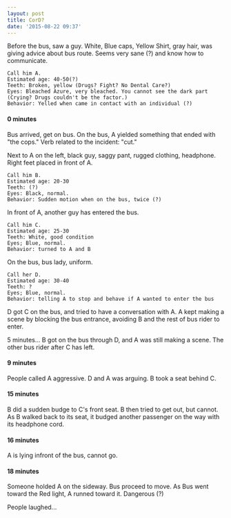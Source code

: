 ```yaml
---
layout: post
title: CorD?
date: '2015-08-22 09:37'
---
```


Before the bus, saw a guy. White, Blue caps, Yellow Shirt, gray hair, was giving advice about bus route. Seems very sane (?) and know how to communicate.

```
Call him A.
Estimated age: 40-50(?)
Teeth: Broken, yellow (Drugs? Fight? No Dental Care?)
Eyes: Bleached Azure, very bleached. You cannot see the dark part (Crying? Drugs couldn't be the factor.)
Behavior: Yelled when came in contact with an individual (?)
```

#### 0 minutes
Bus arrived, get on bus. On the bus, A yielded something that ended with "the cops." Verb related to the incident: "cut."

Next to A on the left, black guy, saggy pant, rugged clothing, headphone. Right feet placed in front of A.

```
Call him B.
Estimated age: 20-30
Teeth: (?)
Eyes: Black, normal.
Behavior: Sudden motion when on the bus, twice (?)
```

In front of A, another guy has entered the bus.

```
Call him C.
Estimated age: 25-30
Teeth: White, good condition
Eyes; Blue, normal.
Behavior: turned to A and B
```

On the bus, bus lady, uniform.

```
Call her D.
Estimated age: 30-40
Teeth: ?
Eyes; Blue, normal.
Behavior: telling A to stop and behave if A wanted to enter the bus
```

D got C on the bus, and tried to have a conversation with A. A kept making a scene by blocking the bus entrance, avoiding B and the rest of bus rider to enter.

5 minutes...
B got on the bus through D, and A was still making a scene. The other bus rider after C has left.

#### 9 minutes
People called A aggressive. D and A was arguing. B took a seat behind C.

#### 15 minutes
B did a sudden budge to C's front seat. B then tried to get out, but cannot.
 As B walked back to its seat, it budged another passenger on the way with its headphone cord.

#### 16 minutes
A is lying infront of the bus, cannot go.

#### 18 minutes
Someone holded A on the sideway. Bus proceed to move.
As Bus went toward the Red light, A runned toward it. Dangerous (?)

People laughed...
